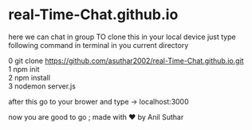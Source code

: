 # real-Time-Chat.github.io
here  we can chat in group 
TO clone this in your local device just type following command in terminal in you current directory 

0   git clone https://github.com/asuthar2002/real-Time-Chat.github.io.git                                                                                                  
1   npm init                                                                                                                                                              
2   npm install                                                                                                                                                            
3   nodemon server.js                                                                                                                                                      

after this go to your brower and type -> localhost:3000 

now you are good to go ;
made with ❤ by Anil Suthar

